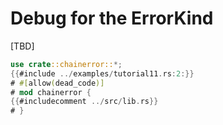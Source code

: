 # Debug for the ErrorKind

[TBD]

~~~rust
use crate::chainerror::*;
{{#include ../examples/tutorial11.rs:2:}}
# #[allow(dead_code)]
# mod chainerror {
{{#includecomment ../src/lib.rs}}
# }
~~~